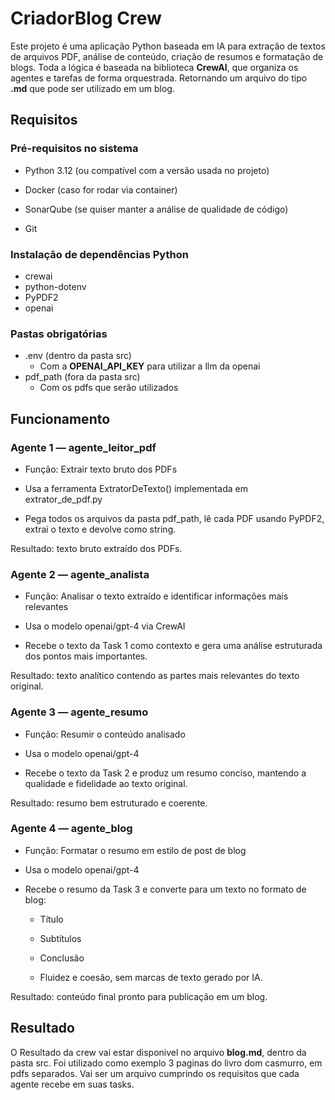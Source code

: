 # CriadorBlog Crew

Este projeto é uma aplicação Python baseada em IA para extração de textos de arquivos PDF, análise de conteúdo, criação de resumos e formatação de blogs. Toda a lógica é baseada na biblioteca **CrewAI**, que organiza os agentes e tarefas de forma orquestrada. Retornando um arquivo do tipo **.md** que pode ser utilizado em um blog.

## Requisitos

### Pré-requisitos no sistema

- Python 3.12 (ou compatível com a versão usada no projeto)

- Docker (caso for rodar via container)

- SonarQube (se quiser manter a análise de qualidade de código)

- Git

### Instalação de dependências Python

- crewai
- python-dotenv
- PyPDF2
- openai

### Pastas obrigatórias

- .env (dentro da pasta src)
    - Com a **OPENAI_API_KEY** para utilizar a llm da openai
- pdf_path (fora da pasta src)
    - Com os pdfs que serão utilizados


## Funcionamento

### Agente 1 — agente_leitor_pdf

- Função: Extrair texto bruto dos PDFs

- Usa a ferramenta ExtratorDeTexto() implementada em extrator_de_pdf.py

- Pega todos os arquivos da pasta pdf_path, lê cada PDF usando PyPDF2, extrai o texto e devolve como string.

Resultado: texto bruto extraído dos PDFs.


### Agente 2 — agente_analista
- Função: Analisar o texto extraído e identificar informações mais relevantes

- Usa o modelo openai/gpt-4 via CrewAI

- Recebe o texto da Task 1 como contexto e gera uma análise estruturada dos pontos mais importantes.

Resultado: texto analítico contendo as partes mais relevantes do texto original.


### Agente 3 — agente_resumo
- Função: Resumir o conteúdo analisado

- Usa o modelo openai/gpt-4

- Recebe o texto da Task 2 e produz um resumo conciso, mantendo a qualidade e fidelidade ao texto original.

Resultado: resumo bem estruturado e coerente.

### Agente 4 — agente_blog
- Função: Formatar o resumo em estilo de post de blog

- Usa o modelo openai/gpt-4

- Recebe o resumo da Task 3 e converte para um texto no formato de blog:

    - Título

    - Subtítulos

    - Conclusão

    - Fluidez e coesão, sem marcas de texto gerado por IA.

Resultado: conteúdo final pronto para publicação em um blog.


## Resultado

O Resultado da crew vai estar disponivel no arquivo **blog.md**, dentro da pasta src. Foi utilizado como exemplo 3 paginas do livro dom casmurro, em pdfs separados. Vai ser um arquivo cumprindo os requisitos que cada agente recebe em suas tasks.








